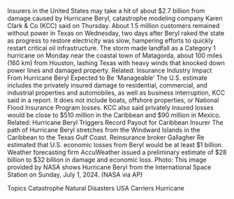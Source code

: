 Insurers in the United States may take a hit of about $2.7 billion from damage caused by Hurricane Beryl, catastrophe modeling company Karen Clark & Co (KCC) said on Thursday.
About 1.5 million customers remained without power in Texas on Wednesday, two days after Beryl raked the state as progress to restore electricity was slow, hampering efforts to quickly restart critical oil infrastructure.
The storm made landfall as a Category 1 hurricane on Monday near the coastal town of Matagorda, about 100 miles (160 km) from Houston, lashing Texas with heavy winds that knocked down power lines and damaged property.
Related: Insurance Industry Impact From Hurricane Beryl Expected to Be ‘Manageable’
The U.S. estimate includes the privately insured damage to residential, commercial, and industrial properties and automobiles, as well as business interruption, KCC said in a report.
It does not include boats, offshore properties, or National Flood Insurance Program losses.
KCC also said privately insured losses would be close to $510 million in the Caribbean and $90 million in Mexico.
Related: Hurricane Beryl Triggers Record Payout for Caribbean Insurer
The path of Hurricane Beryl stretches from the Windward Islands in the Caribbean to the Texas Gulf Coast.
Reinsurance broker Gallagher Re estimated that U.S. economic losses from Beryl would be at least $1 billion. Weather forecasting firm AccuWeather issued a preliminary estimate of $28 billion to $32 billion in damage and economic loss.
Photo: This image provided by NASA shows Hurricane Beryl from the International Space Station on Sunday, July 1, 2024. (NASA via AP)

Topics
Catastrophe
Natural Disasters
USA
Carriers
Hurricane
